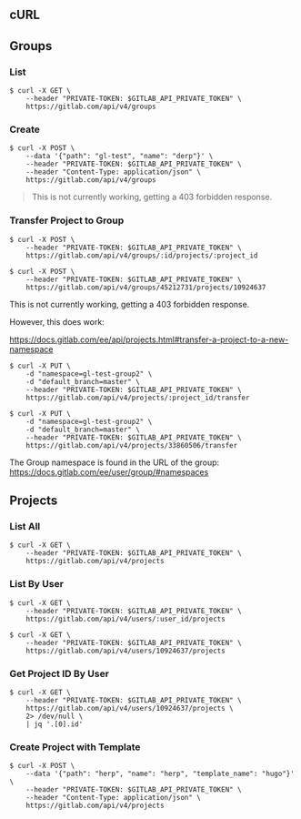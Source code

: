 ## cURL

## Groups

### List

```
$ curl -X GET \
    --header "PRIVATE-TOKEN: $GITLAB_API_PRIVATE_TOKEN" \
    https://gitlab.com/api/v4/groups
```

### Create
```
$ curl -X POST \
    --data '{"path": "gl-test", "name": "derp"}' \
    --header "PRIVATE-TOKEN: $GITLAB_API_PRIVATE_TOKEN" \
    --header "Content-Type: application/json" \
    https://gitlab.com/api/v4/groups
```

> This is not currently working, getting a 403 forbidden response.

### Transfer Project to Group

```
$ curl -X POST \
    --header "PRIVATE-TOKEN: $GITLAB_API_PRIVATE_TOKEN" \
    https://gitlab.com/api/v4/groups/:id/projects/:project_id

$ curl -X POST \
    --header "PRIVATE-TOKEN: $GITLAB_API_PRIVATE_TOKEN" \
    https://gitlab.com/api/v4/groups/45212731/projects/10924637
```

This is not currently working, getting a 403 forbidden response.

However, this does work:

https://docs.gitlab.com/ee/api/projects.html#transfer-a-project-to-a-new-namespace

```
$ curl -X PUT \
    -d "namespace=gl-test-group2" \
    -d "default_branch=master" \
    --header "PRIVATE-TOKEN: $GITLAB_API_PRIVATE_TOKEN" \
    https://gitlab.com/api/v4/projects/:project_id/transfer

$ curl -X PUT \
    -d "namespace=gl-test-group2" \
    -d "default_branch=master" \
    --header "PRIVATE-TOKEN: $GITLAB_API_PRIVATE_TOKEN" \
    https://gitlab.com/api/v4/projects/33860506/transfer
```

The Group namespace is found in the URL of the group: https://docs.gitlab.com/ee/user/group/#namespaces

## Projects

### List All

```
$ curl -X GET \
    --header "PRIVATE-TOKEN: $GITLAB_API_PRIVATE_TOKEN" \
    https://gitlab.com/api/v4/projects
```

### List By User

```
$ curl -X GET \
    --header "PRIVATE-TOKEN: $GITLAB_API_PRIVATE_TOKEN" \
    https://gitlab.com/api/v4/users/:user_id/projects

$ curl -X GET \
    --header "PRIVATE-TOKEN: $GITLAB_API_PRIVATE_TOKEN" \
    https://gitlab.com/api/v4/users/10924637/projects
```

### Get Project ID By User

```
$ curl -X GET \
    --header "PRIVATE-TOKEN: $GITLAB_API_PRIVATE_TOKEN" \
    https://gitlab.com/api/v4/users/10924637/projects \
    2> /dev/null \
    | jq '.[0].id'
```

### Create Project with Template

```
$ curl -X POST \
    --data '{"path": "herp", "name": "herp", "template_name": "hugo"}' \
    --header "PRIVATE-TOKEN: $GITLAB_API_PRIVATE_TOKEN" \
    --header "Content-Type: application/json" \
    https://gitlab.com/api/v4/projects
```


